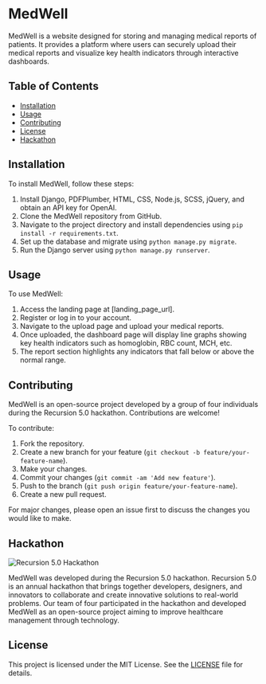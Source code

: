 # MedWell

MedWell is a website designed for storing and managing medical reports of patients. It provides a platform where users can securely upload their medical reports and visualize key health indicators through interactive dashboards.

## Table of Contents

- [Installation](#installation)
- [Usage](#usage)
- [Contributing](#contributing)
- [License](#license)
- [Hackathon](#hackathon)

## Installation
To install MedWell, follow these steps:

1. Install Django, PDFPlumber, HTML, CSS, Node.js, SCSS, jQuery, and obtain an API key for OpenAI.
2. Clone the MedWell repository from GitHub.
3. Navigate to the project directory and install dependencies using `pip install -r requirements.txt`.
4. Set up the database and migrate using `python manage.py migrate`.
5. Run the Django server using `python manage.py runserver`.

## Usage

To use MedWell:

1. Access the landing page at [landing_page_url].
2. Register or log in to your account.
3. Navigate to the upload page and upload your medical reports.
4. Once uploaded, the dashboard page will display line graphs showing key health indicators such as homoglobin, RBC count, MCH, etc.
5. The report section highlights any indicators that fall below or above the normal range.

## Contributing

MedWell is an open-source project developed by a group of four individuals during the Recursion 5.0 hackathon. Contributions are welcome!

To contribute:

1. Fork the repository.
2. Create a new branch for your feature (`git checkout -b feature/your-feature-name`).
3. Make your changes.
4. Commit your changes (`git commit -am 'Add new feature'`).
5. Push to the branch (`git push origin feature/your-feature-name`).
6. Create a new pull request.

For major changes, please open an issue first to discuss the changes you would like to make.

## Hackathon

![Recursion 5.0 Hackathon](hackathon_image_url)

MedWell was developed during the Recursion 5.0 hackathon. Recursion 5.0 is an annual hackathon that brings together developers, designers, and innovators to collaborate and create innovative solutions to real-world problems. Our team of four participated in the hackathon and developed MedWell as an open-source project aiming to improve healthcare management through technology.

## License

This project is licensed under the MIT License. See the [LICENSE](LICENSE) file for details.
